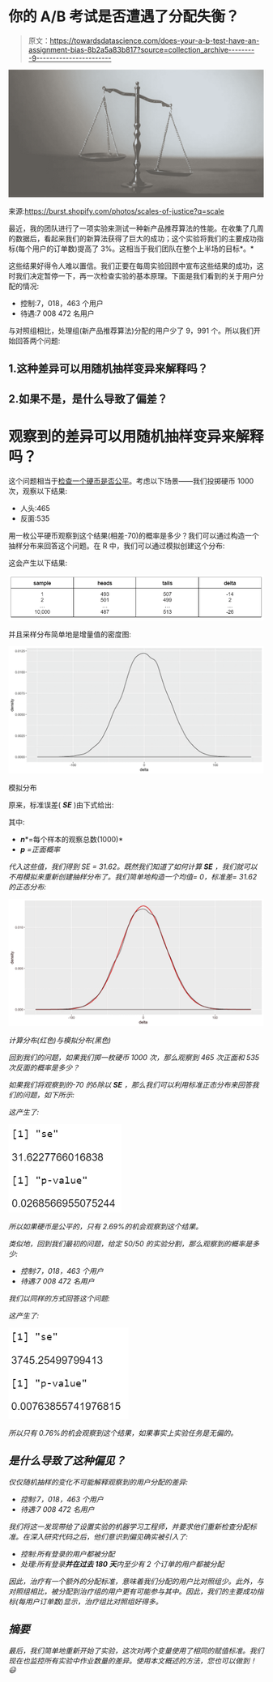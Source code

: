 # 你的 A/B 考试是否遭遇了分配失衡？

> 原文：<https://towardsdatascience.com/does-your-a-b-test-have-an-assignment-bias-8b2a5a83b817?source=collection_archive---------9----------------------->

![](img/e38a3f7025a6e3b700d271ccc4b19804.png)

来源:https://burst.shopify.com/photos/scales-of-justice?q=scale

最近，我的团队进行了一项实验来测试一种新产品推荐算法的性能。在收集了几周的数据后，看起来我们的新算法获得了巨大的成功；这个实验将我们的主要成功指标(每个用户的订单数)提高了 3%。这相当于我们团队在整个上半场的目标*。*

这些结果好得令人难以置信。我们正要在每周实验回顾中宣布这些结果的成功，这时我们决定暂停一下，再一次检查实验的基本原理。下面是我们看到的关于用户分配的情况:

*   控制:7，018，463 个用户
*   待遇:7 008 472 名用户

与对照组相比，处理组(新产品推荐算法)分配的用户少了 9，991 个。所以我们开始回答两个问题:

## 1.这种差异可以用随机抽样变异来解释吗？

## 2.如果不是，是什么导致了偏差？

# 观察到的差异可以用随机抽样变异来解释吗？

这个问题相当于[检查一个硬币是否公平](https://en.wikipedia.org/wiki/Checking_whether_a_coin_is_fair)。考虑以下场景——我们投掷硬币 1000 次，观察以下结果:

*   人头:465
*   反面:535

用一枚公平硬币观察到这个结果(相差-70)的概率是多少？我们可以通过构造一个抽样分布来回答这个问题。在 R 中，我们可以通过模拟创建这个分布:

这会产生以下结果:

![](img/e8c3069b8e629580f23171e4997fb20a.png)

并且采样分布简单地是增量值的密度图:

![](img/6b19a5edcfc3cffb73b50acbb7fe264c.png)

模拟分布

原来，标准误差( ***SE*** )由下式给出:

其中:

*   ***n****=每个样本的观察总数(1000)*
*   ****p*** =正面概率*

*代入这些值，我们得到 SE = 31.62。既然我们知道了如何计算 ***SE*** ，我们就可以不用模拟来重新创建抽样分布了。我们简单地构造一个均值= 0，标准差= 31.62 的正态分布:*

*![](img/3a61226eea545deba269c414a0925b91.png)*

*计算分布(红色)与模拟分布(黑色)*

*回到我们的问题，如果我们掷一枚硬币 1000 次，那么观察到 465 次正面和 535 次反面的概率是多少？*

*如果我们将观察到的-70 的δ除以 ***SE*** ，那么我们可以利用标准正态分布来回答我们的问题，如下所示:*

*这产生了:*

*![](img/71bb663ca069d1cb96e620a50e7de245.png)*

*所以如果硬币是公平的，只有 2.69%的机会观察到这个结果。*

*类似地，回到我们最初的问题，给定 50/50 的实验分割，那么观察到的概率是多少:*

*   *控制:7，018，463 个用户*
*   *待遇:7 008 472 名用户*

*我们以同样的方式回答这个问题:*

*这产生了:*

*![](img/85d6110b6514bb296dcc514b0ad968ed.png)*

*所以只有 0.76%的机会观察到这个结果，如果事实上实验任务是无偏的。*

## *是什么导致了这种偏见？*

*仅仅随机抽样的变化不可能解释观察到的用户分配的差异:*

*   *控制:7，018，463 个用户*
*   *待遇:7 008 472 名用户*

*我们将这一发现带给了设置实验的机器学习工程师，并要求他们重新检查分配标准。在深入研究代码之后，他们意识到偏见确实被引入了:*

*   *控制:所有登录的用户都被分配*
*   *处理:所有登录**并在过去 180 天**内至少有 2 个订单的用户都被分配*

*因此，治疗有一个额外的分配标准，意味着我们分配的用户比对照组少。此外，与对照组相比，被分配到治疗组的用户更有可能参与其中。因此，我们的主要成功指标(每用户订单数)显示，治疗组比对照组好得多。*

## *摘要*

*最后，我们简单地重新开始了实验，这次对两个变量使用了相同的赋值标准。我们现在也监控所有实验中作业数量的差异。使用本文概述的方法，您也可以做到！😃*